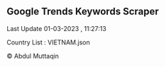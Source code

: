 

## Google Trends Keywords Scraper 
 
Last Update 01-03-2023 , 11:27:13

Country List :
VIETNAM.json



© Abdul Muttaqin 
